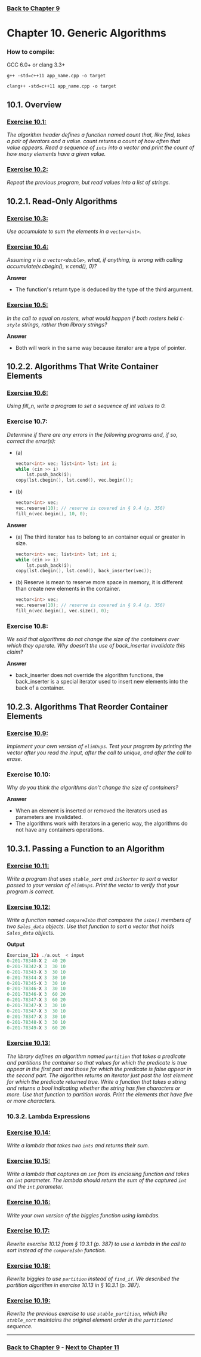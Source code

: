 
### [Back to Chapter 9](../Chapter_09/README.md)

# Chapter 10. Generic Algorithms

### How to compile:

GCC 6.0+ or clang 3.3+

`g++ -std=c++11 app_name.cpp -o target`

`clang++ -std=c++11 app_name.cpp -o target`

## 10.1. Overview

### [Exercise 10.1:](Exercise_01/Ex_01.cpp)

*The algorithm header defines a function named count that, like find, takes a pair of iterators and a value. count returns a count of how often that value appears. Read a sequence of `ints` into a vector and print the count of how many elements have a given value.*

### [Exercise 10.2:](Exercise_02/Ex_02.cpp) 

*Repeat the previous program, but read values into a list of
strings.*

## 10.2.1. Read-Only Algorithms

### [Exercise 10.3:](Exercise_03/Ex_03.cpp) 

*Use accumulate to sum the elements in a `vector<int>`.*

### [Exercise 10.4:](Exercise_04/Ex_04.cpp)

*Assuming v is a `vector<double>`, what, if anything, is wrong with calling accumulate(v.cbegin(), v.cend(), 0)?*

**Answer**
- The function's return type is deduced by the type of the third argument.

### [Exercise 10.5:](Exercise_05/Ex_05.cpp)

*In the call to equal on rosters, what would happen if both rosters held `C-style` strings, rather than library strings?*

**Answer**
- Both will work in the same way because iterator are a type of pointer.

## 10.2.2. Algorithms That Write Container Elements

### [Exercise 10.6:](Exercise_06/Ex_06.cpp)

*Using fill_n, write a program to set a sequence of int values to 0.*

### Exercise 10.7: 

*Determine if there are any errors in the following programs
and, if so, correct the error(s):*

- (a)
    ```cpp
    vector<int> vec; list<int> lst; int i;
    while (cin >> i)
        lst.push_back(i);
    copy(lst.cbegin(), lst.cend(), vec.begin());
    ```
- (b)
    ```cpp
    vector<int> vec;
    vec.reserve(10); // reserve is covered in § 9.4 (p. 356)
    fill_n(vec.begin(), 10, 0);
    ```
**Answer**

- (a) The third iterator has to belong to an container equal or greater in size.
    ```cpp
    vector<int> vec; list<int> lst; int i;
    while (cin >> i)
        lst.push_back(i);
    copy(lst.cbegin(), lst.cend(), back_inserter(vec));
    ```
- (b) Reserve is mean to reserve more space in memory, it is different than create new elements in the container.
    ```cpp
    vector<int> vec;
    vec.reserve(10); // reserve is covered in § 9.4 (p. 356)
    fill_n(vec.begin(), vec.size(), 0);
    ```

### Exercise 10.8: 

*We said that algorithms do not change the size of the containers over which they operate. Why doesn’t the use of back_inserter invalidate this claim?*

**Answer**
- back_inserter does not override the algorithm functions, the back_inserter is a special iterator used to insert new elements into the back of a container.

## 10.2.3. Algorithms That Reorder Container Elements

### [Exercise 10.9:](Exercise_09/Ex_09.cpp)

*Implement your own version of `elimDups`. Test your program by printing the vector after you read the input, after the call to unique, and after the call to erase.*


### Exercise 10.10: 

*Why do you think the algorithms don’t change the size of containers?*

**Answer**
- When an element is inserted or removed the iterators used as parameters are invalidated.
- The algorithms work with iterators in a generic way, the algorithms do not have any containers operations.

## 10.3.1. Passing a Function to an Algorithm

### [Exercise 10.11:](Exercise_11/Ex_11.cpp)

*Write a program that uses `stable_sort` and `isShorter` to sort a vector passed to your version of `elimDups`. Print the vector to verify that your program is correct.*

### [Exercise 10.12:](Exercise_12/Ex_12.cpp)

*Write a function named `compareIsbn` that compares the `isbn()` members of two `Sales_data` objects. Use that function to sort a vector that holds `Sales_data` objects.*

**Output**

```cpp
Exercise_12$ ./a.out  < input 
0-201-78340-X 2  40 20
0-201-78342-X 3  30 10
0-201-78343-X 3  30 10
0-201-78344-X 3  30 10
0-201-78345-X 3  30 10
0-201-78346-X 3  30 10
0-201-78346-X 3  60 20
0-201-78347-X 3  60 20
0-201-78347-X 3  30 10
0-201-78347-X 3  30 10
0-201-78347-X 3  30 10
0-201-78348-X 3  30 10
0-201-78349-X 3  60 20
```

### [Exercise 10.13:](Exercise_13/Ex_13.cpp)

*The library defines an algorithm named `partition` that takes a predicate and partitions the container so that values for which the predicate is true appear in the first part and those for which the predicate is false appear in the second part. The algorithm returns an iterator just past the last element for which the predicate returned true. Write a function that takes a string and returns a bool indicating whether the string has five characters or more. Use that function to partition words. Print the elements that have five or more characters.*

### 10.3.2. Lambda Expressions

### [Exercise 10.14:](Exercise_14/Ex_14.cpp)

*Write a lambda that takes two `ints` and returns their sum.*

### [Exercise 10.15:](Exercise_15/Ex_15.cpp)

*Write a lambda that captures an `int` from its enclosing function and takes an `int` parameter. The lambda should return the sum of the captured `int` and the `int` parameter.*

### [Exercise 10.16:](Exercise_16/Ex_16.cpp)

*Write your own version of the biggies function using lambdas.*

### [Exercise 10.17:](Exercise_17/Ex_17.cpp)

*Rewrite exercise 10.12 from § 10.3.1 (p. 387) to use a lambda in the call to sort instead of the `compareIsbn` function.*

### [Exercise 10.18:](Exercise_18/Ex_18.cpp)

*Rewrite biggies to use `partition` instead of `find_if`. We described the partition algorithm in exercise 10.13 in § 10.3.1 (p. 387).*

### [Exercise 10.19:](Exercise_19/Ex_19.cpp)

*Rewrite the previous exercise to use `stable_partition`, which like `stable_sort` maintains the original element order in the `partitioned` sequence.*

----------------------------
### [Back to Chapter 9](../Chapter_09/README.md) - [Next to Chapter 11](../Chapter_11/README.md)